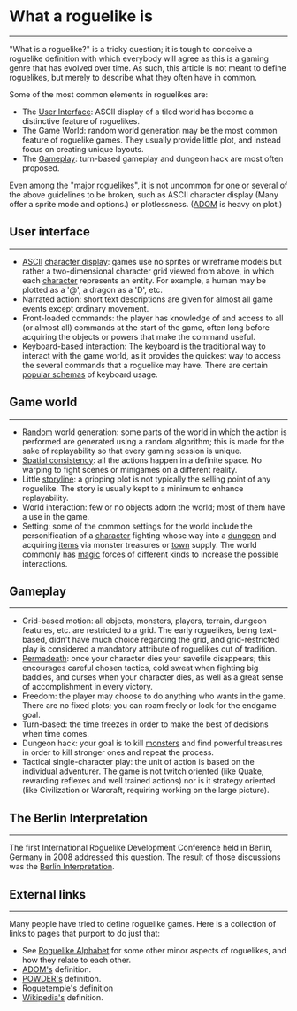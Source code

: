 # What a roguelike is

---

"What is a roguelike?" is a tricky question; it is tough to conceive a roguelike definition with which everybody will agree as this is a gaming genre that has evolved over time. As such, this article is not meant to define roguelikes, but merely to describe what they often have in common.  

Some of the most common elements in roguelikes are:  

* The [User Interface](../../user_interface.md): ASCII display of a tiled world has become a distinctive feature of roguelikes.
* The Game World: random world generation may be the most common feature of roguelike games. They usually provide little plot, and instead focus on creating unique layouts.
* The [Gameplay](../../../articles.md): turn-based gameplay and dungeon hack are most often proposed.  

Even among the "[major roguelikes](../../major_roguelikes.md)", it is not uncommon for one or several of the above guidelines to be broken, such as ASCII character display (Many offer a sprite mode and options.) or plotlessness. ([ADOM](../../../game/adom.md) is heavy on plot.)  

## User interface

---

* [ASCII](../../ascii.md) [character display](../../design/interface/user_inteface_features.md): games use no sprites or wireframe models but rather a two-dimensional character grid viewed from above, in which each [character](character.md) represents an entity. For example, a human may be plotted as a '@', a dragon as a 'D', etc.
* Narrated action: short text descriptions are given for almost all game events except ordinary movement.
* Front-loaded commands: the player has knowledge of and access to all (or almost all) commands at the start of the game, often long before acquiring the objects or powers that make the command useful.
* Keyboard-based interaction: The keyboard is the traditional way to interact with the game world, as it provides the quickest way to access the several commands that a roguelike may have. There are certain [popular schemas](../../design/interface/preferred_key_controls.md) of keyboard usage.  

## Game world

---

* [Random](random_generation.md) world generation: some parts of the world in which the action is performed are generated using a random algorithm; this is made for the sake of replayability so that every gaming session is unique.
* [Spatial consistency](../../design/general/spatial_consistency.md): all the actions happen in a definite space. No warping to fight scenes or minigames on a different reality.
* Little [storyline](../../plot.md): a gripping plot is not typically the selling point of any roguelike. The story is usually kept to a minimum to enhance replayability.
* World interaction: few or no objects adorn the world; most of them have a use in the game.
* Setting: some of the common settings for the world include the personification of a [character](character.md) fighting whose way into a [dungeon](dungeon.md) and acquiring [items](items.md) via monster treasures or [town](../../town.md) supply. The world commonly has [magic](../../magic.md) forces of different kinds to increase the possible interactions.  

## Gameplay

---

* Grid-based motion: all objects, monsters, players, terrain, dungeon features, etc. are restricted to a grid. The early roguelikes, being text-based, didn't have much choice regarding the grid, and grid-restricted play is considered a mandatory attribute of roguelikes out of tradition.
* [Permadeath](permadeath.md): once your character dies your savefile disappears; this encourages careful chosen tactics, cold sweat when fighting big baddies, and curses when your character dies, as well as a great sense of accomplishment in every victory.
* Freedom: the player may choose to do anything who wants in the game. There are no fixed plots; you can roam freely or look for the endgame goal.
* Turn-based: the time freezes in order to make the best of decisions when time comes.
* Dungeon hack: your goal is to kill [monsters](monster.md) and find powerful treasures in order to kill stronger ones and repeat the process.
* Tactical single-character play: the unit of action is based on the individual adventurer. The game is not twitch oriented (like Quake, rewarding reflexes and well trained actions) nor is it strategy oriented (like Civilization or Warcraft, requiring working on the large picture).  

## The Berlin Interpretation

---

The first International Roguelike Development Conference held in Berlin, Germany in 2008 addressed this question. The result of those discussions was the [Berlin Interpretation](../../berlin_interpretation.md).  

## External links

---

Many people have tried to define roguelike games. Here is a collection of links to pages that purport to do just that:  

* See [Roguelike Alphabet](../../design/general/roguelike_alphabet.md) for some other minor aspects of roguelikes, and how they relate to each other.
* [ADOM's](http://www.adom.de/adom/roguelike.php3) definition.
* [POWDER's](http://www.zincland.com/powder/index.php?pagename=about) definition.
* [Roguetemple's](https://blog.roguetemple.com/what-is-a-traditional-roguelike/) definition
* [Wikipedia's](http://en.wikipedia.org/wiki/Roguelike) definition.  
